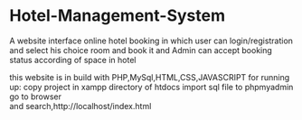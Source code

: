 # Hotel-Management-System
A website interface online hotel booking in which user can
login/registration and 
select his choice room and book it 
and Admin can accept booking status according of space in hotel

this website is in build with PHP,MySql,HTML,CSS,JAVASCRIPT 
for running up:
copy project in xampp directory of htdocs
import sql file to phpmyadmin 
go to browser  
and search,http://localhost/index.html
